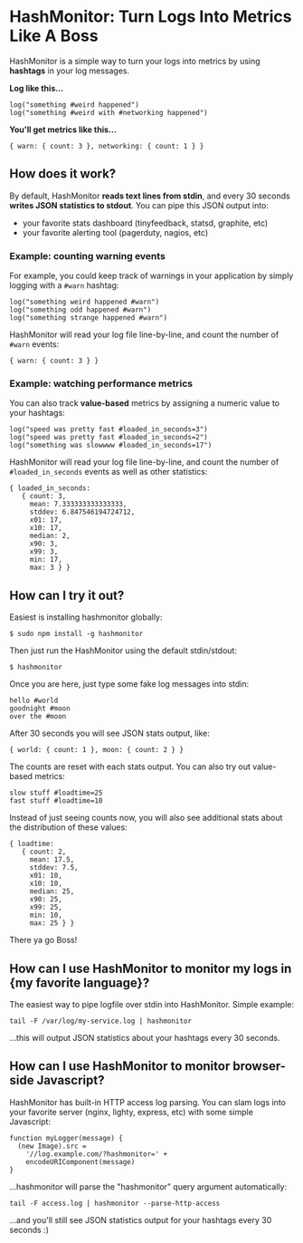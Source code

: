 # HashMonitor: Turn Logs Into Metrics Like A Boss

HashMonitor is a simple way to turn your logs into metrics by using
**hashtags** in your log messages.

**Log like this...**

    log("something #weird happened")
    log("something #weird with #networking happened")

**You'll get metrics like this...**

    { warn: { count: 3 }, networking: { count: 1 } }

## How does it work?

By default, HashMonitor **reads text lines from stdin**, and every 30 seconds
**writes JSON statistics to stdout**. You can pipe this JSON output into:

* your favorite stats dashboard (tinyfeedback, statsd, graphite, etc)
* your favorite alerting tool (pagerduty, nagios, etc)

### Example: counting warning events

For example, you could keep track of warnings in your application by simply
logging with a `#warn` hashtag:

    log("something weird happened #warn")
    log("something odd happened #warn")
    log("something strange happened #warn")

HashMonitor will read your log file line-by-line, and count the number of
`#warn` events:

    { warn: { count: 3 } }

### Example: watching performance metrics

You can also track **value-based** metrics by assigning a numeric value
to your hashtags:

    log("speed was pretty fast #loaded_in_seconds=3")
    log("speed was pretty fast #loaded_in_seconds=2")
    log("something was slowwww #loaded_in_seconds=17")

HashMonitor will read your log file line-by-line, and count the number of
`#loaded_in_seconds` events as well as other statistics:

    { loaded_in_seconds: 
       { count: 3,
         mean: 7.333333333333333,
         stddev: 6.847546194724712,
         x01: 17,
         x10: 17,
         median: 2,
         x90: 3,
         x99: 3,
         min: 17,
         max: 3 } }

## How can I try it out?

Easiest is installing hashmonitor globally:

    $ sudo npm install -g hashmonitor

Then just run the HashMonitor using the default stdin/stdout:

    $ hashmonitor

Once you are here, just type some fake log messages into stdin:

    hello #world
    goodnight #moon
    over the #moon

After 30 seconds you will see JSON stats output, like:

    { world: { count: 1 }, moon: { count: 2 } }

The counts are reset with each stats output.  You can also try out value-based
metrics:

    slow stuff #loadtime=25
    fast stuff #loadtime=10

Instead of just seeing counts now, you will also see additional stats about
the distribution of these values:

    { loadtime: 
       { count: 2,
         mean: 17.5,
         stddev: 7.5,
         x01: 10,
         x10: 10,
         median: 25,
         x90: 25,
         x99: 25,
         min: 10,
         max: 25 } }

There ya go Boss!

## How can I use HashMonitor to monitor my logs in {my favorite language}?

The easiest way to pipe logfile over stdin into HashMonitor.  Simple example:

    tail -F /var/log/my-service.log | hashmonitor

...this will output JSON statistics about your hashtags every 30 seconds.

## How can I use HashMonitor to monitor browser-side Javascript?

HashMonitor has built-in HTTP access log parsing. You can slam logs into
your favorite server (nginx, lighty, express, etc) with some simple Javascript:

    function myLogger(message) {
      (new Image).src =
        '//log.example.com/?hashmonitor=' +
        encodeURIComponent(message)
    }

...hashmonitor will parse the "hashmonitor" query argument automatically:

    tail -F access.log | hashmonitor --parse-http-access

...and you'll still see JSON statistics output for your hashtags every 30
seconds :)
